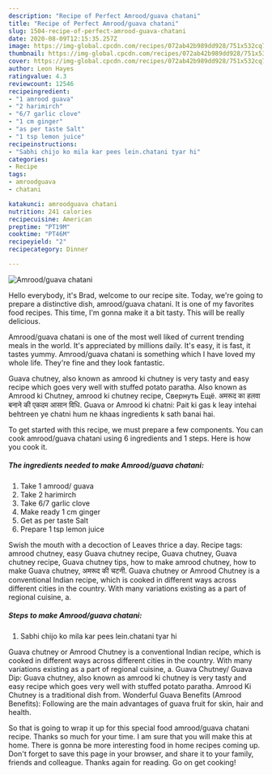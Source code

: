 ```yaml
---
description: "Recipe of Perfect Amrood/guava chatani"
title: "Recipe of Perfect Amrood/guava chatani"
slug: 1504-recipe-of-perfect-amrood-guava-chatani
date: 2020-08-09T12:15:35.257Z
image: https://img-global.cpcdn.com/recipes/072ab42b989dd928/751x532cq70/amroodguava-chatani-recipe-main-photo.jpg
thumbnail: https://img-global.cpcdn.com/recipes/072ab42b989dd928/751x532cq70/amroodguava-chatani-recipe-main-photo.jpg
cover: https://img-global.cpcdn.com/recipes/072ab42b989dd928/751x532cq70/amroodguava-chatani-recipe-main-photo.jpg
author: Leon Hayes
ratingvalue: 4.3
reviewcount: 12546
recipeingredient:
- "1 amrood guava"
- "2 harimirch"
- "6/7 garlic clove"
- "1 cm ginger"
- "as per taste Salt"
- "1 tsp lemon juice"
recipeinstructions:
- "Sabhi chijo ko mila kar pees lein.chatani tyar hi"
categories:
- Recipe
tags:
- amroodguava
- chatani

katakunci: amroodguava chatani 
nutrition: 241 calories
recipecuisine: American
preptime: "PT19M"
cooktime: "PT46M"
recipeyield: "2"
recipecategory: Dinner

---
```



![Amrood/guava chatani](https://img-global.cpcdn.com/recipes/072ab42b989dd928/751x532cq70/amroodguava-chatani-recipe-main-photo.jpg)

Hello everybody, it's Brad, welcome to our recipe site. Today, we're going to prepare a distinctive dish, amrood/guava chatani. It is one of my favorites food recipes. This time, I'm gonna make it a bit tasty. This will be really delicious.

Amrood/guava chatani is one of the most well liked of current trending meals in the world. It's appreciated by millions daily. It's easy, it is fast, it tastes yummy. Amrood/guava chatani is something which I have loved my whole life. They're fine and they look fantastic.

Guava chutney, also known as amrood ki chutney is very tasty and easy recipe which goes very well with stuffed potato paratha. Also known as Amrood ki Chutney, amrood ki chutney recipe, Свернуть Ещё. अमरूद का हलवा बनाने की एकदम आसान विधि. Guava or Amrood ki chatni: Pait ki gas k leay intehai behtreen ye chatni hum ne khaas ingredients k sath banai hai.


To get started with this recipe, we must prepare a few components. You can cook amrood/guava chatani using 6 ingredients and 1 steps. Here is how you cook it.

<!--inarticleads1-->

##### The ingredients needed to make Amrood/guava chatani:

1. Take 1 amrood/ guava
1. Take 2 harimirch
1. Take 6/7 garlic clove
1. Make ready 1 cm ginger
1. Get as per taste Salt
1. Prepare 1 tsp lemon juice


Swish the mouth with a decoction of Leaves thrice a day. Recipe tags: amrood chutney, easy Guava chutney recipe, Guava chutney, Guava chutney recipe, Guava chutney tips, how to make amrood chutney, how to make Guava chutney, अमरूद की चटनी. Guava chutney or Amrood Chutney is a conventional Indian recipe, which is cooked in different ways across different cities in the country. With many variations existing as a part of regional cuisine, a. 

<!--inarticleads2-->

##### Steps to make Amrood/guava chatani:

1. Sabhi chijo ko mila kar pees lein.chatani tyar hi


Guava chutney or Amrood Chutney is a conventional Indian recipe, which is cooked in different ways across different cities in the country. With many variations existing as a part of regional cuisine, a. Guava Chutney/ Guava Dip: Guava chutney, also known as amrood ki chutney is very tasty and easy recipe which goes very well with stuffed potato paratha. Amrood Ki Chutney is a traditional dish from. Wonderful Guava Benefits (Amrood Benefits): Following are the main advantages of guava fruit for skin, hair and health. 

So that is going to wrap it up for this special food amrood/guava chatani recipe. Thanks so much for your time. I am sure that you will make this at home. There is gonna be more interesting food in home recipes coming up. Don't forget to save this page in your browser, and share it to your family, friends and colleague. Thanks again for reading. Go on get cooking!
